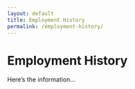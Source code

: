 ```yaml
---
layout: default
title: Employment History
permalink: /employment-history/
---
```


# Employment History
Here’s the information...
